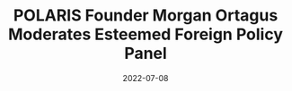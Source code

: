---
title: POLARIS Founder Morgan Ortagus Moderates Esteemed Foreign Policy Panel
summary: "POLARIS Founder Morgan Ortagus hosted a distinguised foreign policy panel in Nashville, TN joined by Sen. Bill Hagerty, Sen. Joni Ernst, Former Secretary of Energy Dan Brouillete, and Rep. Michael Waltz."
image: /img/updates/blob-0016.webp
#author: Victoria Coates
outbound: https://twitter.com/TheBastionInst/status/1545440402198634498?s=20&t=6U8YBLiiRz1lb7Agr3YrOA
cta: Read More →
date: 2022-07-08
visible: true
categories:
   - Newsroom
visible: true
---